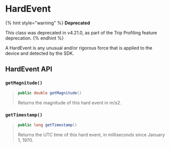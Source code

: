 # HardEvent

{% hint style="warning" %}
**Deprecated**

This class was deprecated in v4.21.0, as part of the Trip Profiling feature deprecation.
{% endhint %}

A HardEvent is any unusual and/or rigorous force that is applied to the device and detected by the SDK.

## HardEvent API

### `getMagnitude()`

> ```java
> public double getMagnitude()
> ```
>
> Returns the magnitude of this hard event in m/s2.

### `getTimestamp()`

> ```java
> public long getTimestamp()
> ```
>
> Returns the UTC time of this hard event, in milliseconds since January 1, 1970.
